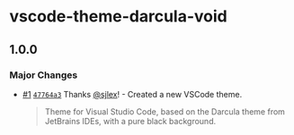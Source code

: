 # vscode-theme-darcula-void

## 1.0.0

### Major Changes

- [#1](https://github.com/sjlex/vscode-theme-darcula-void/pull/1) [`47764a3`](https://github.com/sjlex/vscode-theme-darcula-void/commit/47764a32a60cf9d444b2a65d0300b988d06da227) Thanks [@sjlex](https://github.com/sjlex)! - Created a new VSCode theme.

  > Theme for Visual Studio Code, based on the Darcula theme from JetBrains IDEs, with a pure black background.
